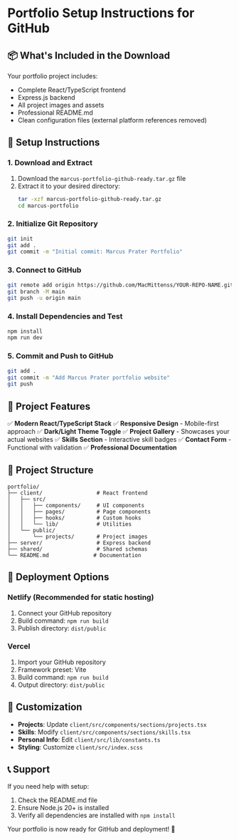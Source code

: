 # Portfolio Setup Instructions for GitHub

## 📦 What's Included in the Download

Your portfolio project includes:
- Complete React/TypeScript frontend
- Express.js backend  
- All project images and assets
- Professional README.md
- Clean configuration files (external platform references removed)

## 🚀 Setup Instructions

### 1. Download and Extract
1. Download the `marcus-portfolio-github-ready.tar.gz` file
2. Extract it to your desired directory:
   ```bash
   tar -xzf marcus-portfolio-github-ready.tar.gz
   cd marcus-portfolio
   ```

### 2. Initialize Git Repository
```bash
git init
git add .
git commit -m "Initial commit: Marcus Prater Portfolio"
```

### 3. Connect to GitHub
```bash
git remote add origin https://github.com/MacMittenss/YOUR-REPO-NAME.git
git branch -M main
git push -u origin main
```

### 4. Install Dependencies and Test
```bash
npm install
npm run dev
```

### 5. Commit and Push to GitHub
```bash
git add .
git commit -m "Add Marcus Prater portfolio website"
git push
```

## 🎯 Project Features

✅ **Modern React/TypeScript Stack**
✅ **Responsive Design** - Mobile-first approach
✅ **Dark/Light Theme Toggle**
✅ **Project Gallery** - Showcases your actual websites
✅ **Skills Section** - Interactive skill badges
✅ **Contact Form** - Functional with validation
✅ **Professional Documentation**

## 📁 Project Structure

```
portfolio/
├── client/                 # React frontend
│   ├── src/
│   │   ├── components/     # UI components
│   │   ├── pages/          # Page components
│   │   ├── hooks/          # Custom hooks
│   │   └── lib/            # Utilities
│   └── public/
│       └── projects/       # Project images
├── server/                 # Express backend
├── shared/                 # Shared schemas
└── README.md              # Documentation
```

## 🚀 Deployment Options

### Netlify (Recommended for static hosting)
1. Connect your GitHub repository
2. Build command: `npm run build`
3. Publish directory: `dist/public`

### Vercel
1. Import your GitHub repository
2. Framework preset: Vite
3. Build command: `npm run build`
4. Output directory: `dist/public`

## 🔧 Customization

- **Projects**: Update `client/src/components/sections/projects.tsx`
- **Skills**: Modify `client/src/components/sections/skills.tsx`
- **Personal Info**: Edit `client/src/lib/constants.ts`
- **Styling**: Customize `client/src/index.scss`

## 📞 Support

If you need help with setup:
1. Check the README.md file
2. Ensure Node.js 20+ is installed
3. Verify all dependencies are installed with `npm install`

Your portfolio is now ready for GitHub and deployment! 🎉